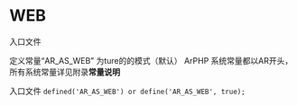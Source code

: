 # WEB

入口文件

定义常量“AR_AS_WEB” 为ture的的模式（默认） ArPHP 系统常量都以AR开头，所有系统常量详见附录**常量说明** 

入口文件
```defined('AR_AS_WEB') or define('AR_AS_WEB', true);```